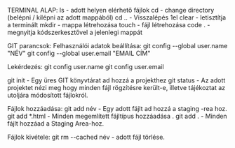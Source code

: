 TERMINAL ALAP:
ls - adott helyen elérhető fájlok
cd - change directory (belépni / kilépni az adott mappából)
cd .. - Visszalépés 1el
clear - letisztítja a terminált
mkdir - mappa létrehozása
touch - fájl létrehozása
code . - megnyitja kódszerkesztővel a jelenlegi mappát

GIT parancsok:
Felhasználói adatok beállítása:
git config --global user.name "NÉV"
git config --global user.email "EMAIL CÍM"

Lekérdezés:
git config user.name
git config user.email

git init - Egy üres GIT könyvtárat ad hozzá a projekthez
git status - Az adott projektet nézi meg hogy minden fájl rögzítésre került-e, illetve tájékoztat az utoljára módosított fájlokról.

Fájlok hozzáadása:
git add név - Egy adott fájlt ad hozzá a staging -rea hoz.
git add *.html - Minden megemlített fájltípus hozzáadása .
git add . - Minden fájlt hozzáad a Staging Area-hoz.

Fájlok kivétele:
git rm --cached név - adott fájl törlése.


